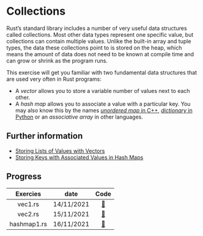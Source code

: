 # Collections

Rust’s standard library includes a number of very useful data
structures called collections. Most other data types represent one
specific value, but collections can contain multiple values. Unlike
the built-in array and tuple types, the data these collections point
to is stored on the heap, which means the amount of data does not need
to be known at compile time and can grow or shrink as the program
runs.

This exercise will get you familiar with two fundamental data
structures that are used very often in Rust programs:

* A *vector* allows you to store a variable number of values next to
  each other.
* A *hash map* allows you to associate a value with a particular key.
  You may also know this by the names [*unordered map* in C++](https://en.cppreference.com/w/cpp/container/unordered_map), 
  [*dictionary* in Python](https://docs.python.org/3/tutorial/datastructures.html#dictionaries) or an *associative array* in other languages.

## Further information

- [Storing Lists of Values with Vectors](https://doc.rust-lang.org/stable/book/ch08-01-vectors.html)
- [Storing Keys with Associated Values in Hash Maps](https://doc.rust-lang.org/book/ch08-03-hash-maps.html)

## Progress
| Exercies          | date  | Code |
| :---------------: | :-------: | :---------: |
| vec1.rs | 14/11/2021    | [:link:](./vec1.md) |
| vec2.rs | 15/11/2021    | [:link:](./vec2.md) |
| hashmap1.rs | 16/11/2021    | [:link:](./hashmap1.md) |